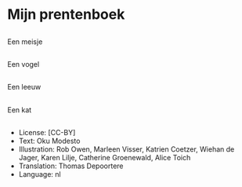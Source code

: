 # Mijn prentenboek

##
Een meisje

##
Een vogel

##
Een leeuw

##
Een kat

##
* License: [CC-BY]
* Text: Oku Modesto
* Illustration: Rob Owen, Marleen Visser, Katrien Coetzer, Wiehan de Jager, Karen Lilje, Catherine Groenewald, Alice Toich
* Translation: Thomas Depoortere
* Language: nl
